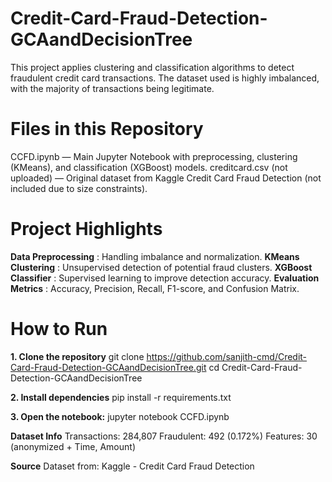 # Credit-Card-Fraud-Detection-GCAandDecisionTree
This project applies clustering and classification algorithms to detect fraudulent credit card transactions. The dataset used is highly imbalanced, with the majority of transactions being legitimate.

# Files in this Repository
CCFD.ipynb — Main Jupyter Notebook with preprocessing, clustering (KMeans), and classification (XGBoost) models.
creditcard.csv (not uploaded) — Original dataset from Kaggle Credit Card Fraud Detection (not included due to size constraints).

# Project Highlights
**Data Preprocessing** : Handling imbalance and normalization.
**KMeans Clustering** : Unsupervised detection of potential fraud clusters.
**XGBoost Classifier** : Supervised learning to improve detection accuracy.
**Evaluation Metrics** : Accuracy, Precision, Recall, F1-score, and Confusion Matrix.

# How to Run
**1. Clone the repository**
   git clone https://github.com/sanjith-cmd/Credit-Card-Fraud-Detection-GCAandDecisionTree.git
   cd Credit-Card-Fraud-Detection-GCAandDecisionTree
   
**2. Install dependencies**
    pip install -r requirements.txt

**3. Open the notebook:**
    jupyter notebook CCFD.ipynb

**Dataset Info**
Transactions: 284,807
Fraudulent: 492 (0.172%)
Features: 30 (anonymized + Time, Amount)

**Source**
Dataset from: Kaggle - Credit Card Fraud Detection
